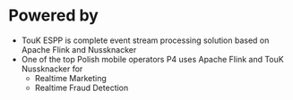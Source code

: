 # Powered by

* TouK ESPP is complete event stream processing solution based on Apache Flink and Nussknacker
* One of the top Polish mobile operators P4 uses Apache Flink and TouK Nussknacker for 
    * Realtime Marketing
    * Realtime Fraud Detection

